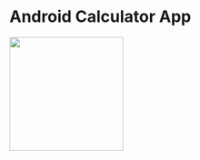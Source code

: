 # Android Calculator App

<img src="https://user-images.githubusercontent.com/17804212/113354261-336df900-933f-11eb-8034-1d7240e91c2b.jpeg" width="200">
